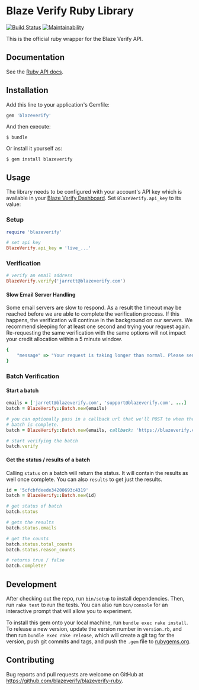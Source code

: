# Blaze Verify Ruby Library

[![Build Status](https://travis-ci.com/blazeverify/blazeverify-ruby.svg)](https://travis-ci.com/blazeverify/blazeverify-ruby)
[![Maintainability](https://api.codeclimate.com/v1/badges/2d74c69a9155109058a7/maintainability)](https://codeclimate.com/github/blazeverify/blazeverify-ruby/maintainability)

This is the official ruby wrapper for the Blaze Verify API.

## Documentation

See the [Ruby API docs](https://blazeverify.com/docs/api).

## Installation

Add this line to your application's Gemfile:

```ruby
gem 'blazeverify'
```

And then execute:

    $ bundle

Or install it yourself as:

    $ gem install blazeverify

## Usage

The library needs to be configured with your account's API key which is available in your [Blaze Verify Dashboard](https://app.blazeverify.com/api). Set `BlazeVerify.api_key` to its value:

### Setup

```ruby
require 'blazeverify'

# set api key
BlazeVerify.api_key = 'live_...'
```

### Verification

```ruby
# verify an email address
BlazeVerify.verify('jarrett@blazeverify.com')
```

#### Slow Email Server Handling

Some email servers are slow to respond. As a result the timeout may be reached
before we are able to complete the verification process. If this happens, the
verification will continue in the background on our servers. We recommend
sleeping for at least one second and trying your request again. Re-requesting
the same verification with the same options will not impact your credit
allocation within a 5 minute window.

```ruby
{
    "message" => "Your request is taking longer than normal. Please send your request again."
}
```

### Batch Verification

#### Start a batch

```ruby
emails = ['jarrett@blazeverify.com', 'support@blazeverify.com', ...]
batch = BlazeVerify::Batch.new(emails)

# you can optionally pass in a callback url that we'll POST to when the
# batch is complete.
batch = BlazeVerify::Batch.new(emails, callback: 'https://blazeverify.com/')

# start verifying the batch
batch.verify
```

#### Get the status / results of a batch

Calling `status` on a batch will return the status. It will contain the results as well once complete. You can also `results` to get just the results.

```ruby
id = '5cfcbfdeede34200693c4319'
batch = BlazeVerify::Batch.new(id)

# get status of batch
batch.status

# gets the results
batch.status.emails

# get the counts
batch.status.total_counts
batch.status.reason_counts

# returns true / false
batch.complete?
```

## Development

After checking out the repo, run `bin/setup` to install dependencies. Then, run `rake test` to run the tests. You can also run `bin/console` for an interactive prompt that will allow you to experiment.

To install this gem onto your local machine, run `bundle exec rake install`. To release a new version, update the version number in `version.rb`, and then run `bundle exec rake release`, which will create a git tag for the version, push git commits and tags, and push the `.gem` file to [rubygems.org](https://rubygems.org).

## Contributing

Bug reports and pull requests are welcome on GitHub at https://github.com/blazeverify/blazeverify-ruby.
